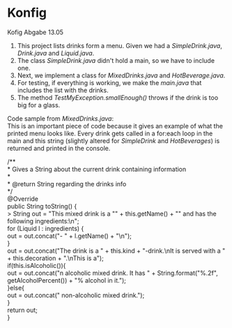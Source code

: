 # Konfig
Kofig Abgabe 13.05

1. This project lists drinks form a menu. Given we had a *SimpleDrink.java*, *Drink.java* and *Liquid.java*.
2. The class *SimpleDrink.java* didn't hold a main, so we have to include one.
3. Next, we implement a class for *MixedDrinks.java* and *HotBeverage.java*.
4. For testing, if everything is working, we make the *main.java* that includes the list with the drinks.
5. The method *TestMyException.smallEnough()* throws if the drink is too big for a glass.


Code sample from *MixedDrinks.java*:\
This is an important piece of code because it gives an example of what the printed menu looks like. Every drink gets called in a for:each loop in the main and this string (slightly altered for *SimpleDrink* and *HotBeverages*) is returned and printed in the console.

   /**\
    * Gives a String about the current drink containing information\
    *\
    * @return String regarding the drinks info\
    */\
    @Override\
    public String toString() { \
    >   String out = "This mixed drink is a \"" + this.getName() + "\" and has the following ingredients:\n"; \
        for (Liquid l : ingredients) { \
            out = out.concat("- " + l.getName() + "\n"); \
        } \
        out = out.concat("The drink is a " + this.kind + "-drink.\nIt is served with a " + this.decoration + ".\nThis is a"); \
        if(this.isAlcoholic()){ \
            out = out.concat("n alcoholic mixed drink. It has " + String.format("%.2f", getAlcoholPercent()) + "% alcohol in it."); \
        }else{ \
           out = out.concat(" non-alcoholic mixed drink."); \
        } \
        return out; \
    } 

